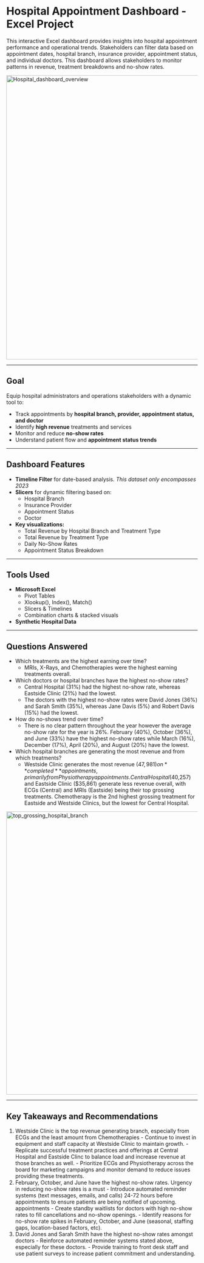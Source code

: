 # Hospital Appointment Dashboard - Excel Project
This interactive Excel dashboard provides insights into hospital appointment performance and operational trends. Stakeholders can filter data based on appointment dates, hospital branch, insurance provider, appointment status, and individual doctors. This dashboard allows stakeholders to monitor patterns in revenue, treatment breakdowns and no-show rates.

<img width="1292" height="749" alt="Hospital_dashboard_overview" src="https://github.com/user-attachments/assets/bae1c3de-9bd0-4ca2-b664-779d3009df1e" />

---

## Goal
Equip hospital administrators and operations stakeholders with a dynamic tool to:

- Track appointments by **hospital branch, provider, appointment status, and doctor**
- Identify **high revenue** treatments and services
- Monitor and reduce **no-show rates**
- Understand patient flow and **appointment status trends**

---

## Dashboard Features

  - **Timeline Filter** for date-based analysis. *This dataset only encompasses 2023*
  - **Slicers** for dynamic filtering based on:
    - Hospital Branch
    - Insurance Provider
    - Appointment Status
    - Doctor
  - **Key visualizations:**
    - Total Revenue by Hospital Branch and Treatment Type
    - Total Revenue by Treatment Type
    - Daily No-Show Rates
    - Appointment Status Breakdown

---

## Tools Used
  - **Microsoft Excel**
    - Pivot Tables
    - Xlookup(), Index(), Match()
    - Slicers & Timelines
    - Combination charts & stacked visuals
  - **Synthetic Hospital Data**

---

## Questions Answered
  - Which treatments are the highest earning over time?
      - MRIs, X-Rays, and Chemotherapies were the highest earning treatments overall.
  - Which doctors or hospital branches have the highest no-show rates?
    - Central Hospital (31%) had the highest no-show rate, whereas Eastside Clinic (21%) had the lowest.
    - The doctors with the highest no-show rates were David Jones (36%) and Sarah Smith (35%), whereas Jane Davis (5%) and Robert Davis (15%) had the lowest.
  - How do no-shows trend over time?
    - There is no clear pattern throughout the year however the average no-show rate for the year is 26%. February (40%), October (36%), and June (33%) have the highest no-show rates while March (16%), December (17%), April (20%), and August (20%) have the lowest.
  - Which hospital branches are generating the most revenue and from which treatments?
    - Westside Clinic generates the most revenue ($47,981) on **completed** appointments, primarily from Physiotherapy appointments. Central Hospital ($40,257) and Eastside Clinic ($35,861) generate less revenue overall, with ECGs (Central) and MRIs (Eastside) being their top grossing treatments. Chemotherapy is the 2nd highest grossing treatment for Eastside and Westside Clinics, but the lowest for Central Hospital. 
<img width="1290" height="746" alt="top_grossing_hospital_branch" src="https://github.com/user-attachments/assets/24c09097-232d-4d2a-bb39-ddd5705f4ec9" />


  
--- 

## Key Takeaways and Recommendations
  1. Westside Clinic is the top revenue generating branch, especially from ECGs and the least amount from Chemotherapies
    - Continue to invest in equipment and staff capacity at Westside Clinic to maintain growth.
    - Replicate successful treatment practices and offerings at Central Hospital and Eastside Clinc to balance load and increase revenue at those branches as well.
    - Prioritize ECGs and Physiotherapy across the board for marketing campaigns and monitor demand to reduce issues providing these treatments.
  3. February, October, and June have the highest no-show rates. Urgency in reducing no-show rates is a must
    - Introduce automated reminder systems (text messages, emails, and calls) 24-72 hours before appointments to ensure patients are being notified of upcoming. appointments
    - Create standby waitlists for doctors with high no-show rates to fill cancellations and no-show openings.
    - Identify reasons for no-show rate spikes in February, October, and June (seasonal, staffing gaps, location-based factors, etc).
  4. David Jones and Sarah Smith have the highest no-show rates amongst doctors
    - Reinforce automated reminder systems stated above, especially for these doctors.
    - Provide training to front desk staff and use patient surveys to increase patient commitment and understanding.

